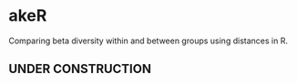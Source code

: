 # akeR
Comparing beta diversity within and between groups using distances in R. 

## UNDER CONSTRUCTION

